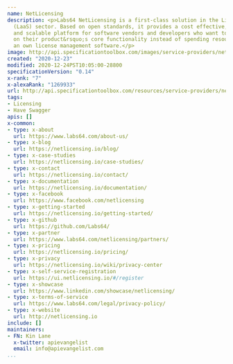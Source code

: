 ```yaml
---
name: NetLicensing
description: <p>Labs64 NetLicensing is a first-class solution in the Licensing-as-a-Service
  (LaaS) sector. Based on open standards, it provides a cost effective, integrated
  and scalable platform for software vendors and developers who want to concentrate
  on their product&rsquo;s core functionality instead of spending resources on developing
  an own license management software.</p>
image: http://api.specificationtoolbox.com/images/service-providers/netlicensing.jpg
created: "2020-12-23"
modified: 2020-12-24PST10:05:00-28800
specificationVersion: "0.14"
x-rank: "7"
x-alexaRank: "1269933"
url: http://api.specificationtoolbox.com/resources/service-providers/netlicensing/
tags:
- Licensing
- Have Swagger
apis: []
x-common:
- type: x-about
  url: https://www.labs64.com/about-us/
- type: x-blog
  url: https://netlicensing.io/blog/
- type: x-case-studies
  url: https://netlicensing.io/case-studies/
- type: x-contact
  url: https://netlicensing.io/contact/
- type: x-documentation
  url: https://netlicensing.io/documentation/
- type: x-facebook
  url: https://www.facebook.com/netlicensing
- type: x-getting-started
  url: https://netlicensing.io/getting-started/
- type: x-github
  url: https://github.com/Labs64/
- type: x-partner
  url: https://www.labs64.com/netlicensing/partners/
- type: x-pricing
  url: https://netlicensing.io/pricing/
- type: x-privacy
  url: https://netlicensing.io/wiki/privacy-center
- type: x-self-service-registration
  url: https://ui.netlicensing.io/#/register
- type: x-showcase
  url: https://www.linkedin.com/showcase/netlicensing/
- type: x-terms-of-service
  url: https://www.labs64.com/legal/privacy-policy/
- type: x-website
  url: http://netlicensing.io
include: []
maintainers:
- FN: Kin Lane
  x-twitter: apievangelist
  email: info@apievangelist.com
...
```

